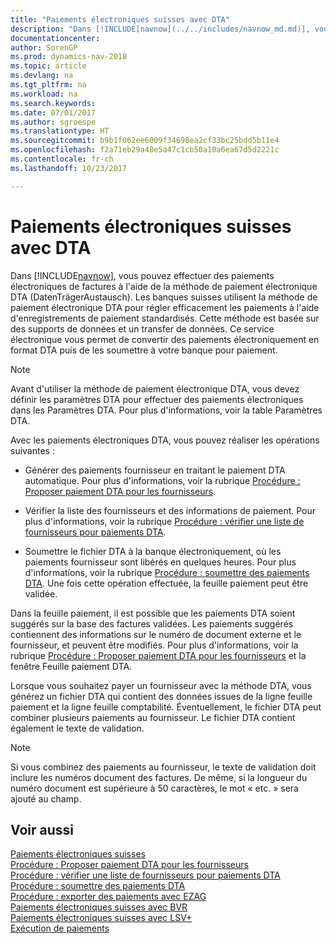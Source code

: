 ```yaml
---
title: "Paiements électroniques suisses avec DTA"
description: "Dans [!INCLUDE[navnow](../../includes/navnow_md.md)], vous pouvez effectuer des paiements électroniques de factures à l'aide de la méthode de paiement électronique DTA (DatenTrägerAustausch). Les banques suisses utilisent la méthode de paiement électronique DTA pour régler efficacement les paiements à l'aide d'enregistrements de paiement standardisés."
documentationcenter: 
author: SorenGP
ms.prod: dynamics-nav-2018
ms.topic: article
ms.devlang: na
ms.tgt_pltfrm: na
ms.workload: na
ms.search.keywords: 
ms.date: 07/01/2017
ms.author: sgroespe
ms.translationtype: HT
ms.sourcegitcommit: b9b1f062ee6009f34698ea2cf33bc25bdd5b11e4
ms.openlocfilehash: f2a71eb29a48e5a47c1cb50a10a6ea67d5d2221c
ms.contentlocale: fr-ch
ms.lasthandoff: 10/23/2017

---
```

# <a name="swiss-electronic-payments-using-dta"></a>Paiements électroniques suisses avec DTA
Dans [!INCLUDE[navnow](../../includes/navnow_md.md)], vous pouvez effectuer des paiements électroniques de factures à l'aide de la méthode de paiement électronique DTA (DatenTrägerAustausch). Les banques suisses utilisent la méthode de paiement électronique DTA pour régler efficacement les paiements à l'aide d'enregistrements de paiement standardisés. Cette méthode est basée sur des supports de données et un transfer de données. Ce service électronique vous permet de convertir des paiements électroniquement en format DTA puis de les soumettre à votre banque pour paiement.  

> [!NOTE]  
>  Avant d'utiliser la méthode de paiement électronique DTA, vous devez définir les paramètres DTA pour effectuer des paiements électroniques dans les Paramètres DTA. Pour plus d'informations, voir la table Paramètres DTA.  

Avec les paiements électroniques DTA, vous pouvez réaliser les opérations suivantes :  

- Générer des paiements fournisseur en traitant le paiement DTA automatique. Pour plus d'informations, voir la rubrique [Procédure : Proposer paiement DTA pour les fournisseurs](how-to-suggest-dta-payment-for-vendors.md).  

- Vérifier la liste des fournisseurs et des informations de paiement. Pour plus d'informations, voir la rubrique [Procédure : vérifier une liste de fournisseurs pour paiements DTA](how-to-verify-a-list-of-vendors-for-dta-payments.md).  

- Soumettre le fichier DTA à la banque électroniquement, où les paiements fournisseur sont libérés en quelques heures. Pour plus d'informations, voir la rubrique [Procédure : soumettre des paiements DTA](how-to-submit-dta-payments.md). Une fois cette opération effectuée, la feuille paiement peut être validée.  

Dans la feuille paiement, il est possible que les paiements DTA soient suggérés sur la base des factures validées. Les paiements suggérés contiennent des informations sur le numéro de document externe et le fournisseur, et peuvent être modifiés. Pour plus d'informations, voir la rubrique [Procédure : Proposer paiement DTA pour les fournisseurs](how-to-suggest-dta-payment-for-vendors.md) et la fenêtre Feuille paiement DTA.  

Lorsque vous souhaitez payer un fournisseur avec la méthode DTA, vous générez un fichier DTA qui contient des données issues de la ligne feuille paiement et la ligne feuille comptabilité. Éventuellement, le fichier DTA peut combiner plusieurs paiements au fournisseur. Le fichier DTA contient également le texte de validation.  

> [!NOTE]  
>  Si vous combinez des paiements au fournisseur, le texte de validation doit inclure les numéros document des factures. De même, si la longueur du numéro document est supérieure à 50 caractères, le mot « etc. » sera ajouté au champ.  

## <a name="see-also"></a>Voir aussi  
 [Paiements électroniques suisses](swiss-electronic-payments.md)   
 [Procédure : Proposer paiement DTA pour les fournisseurs](how-to-suggest-dta-payment-for-vendors.md)   
 [Procédure : vérifier une liste de fournisseurs pour paiements DTA](how-to-verify-a-list-of-vendors-for-dta-payments.md)   
 [Procédure : soumettre des paiements DTA](how-to-submit-dta-payments.md)   
 [Procédure : exporter des paiements avec EZAG](how-to-export-payments-using-ezag.md)   
 [Paiements électroniques suisses avec BVR](swiss-electronic-payments-using-esr.md)   
 [Paiements électroniques suisses avec LSV+](swiss-electronic-payments-using-lsv-.md)  
 [Exécution de paiements](../../payables-make-payments.md) 

